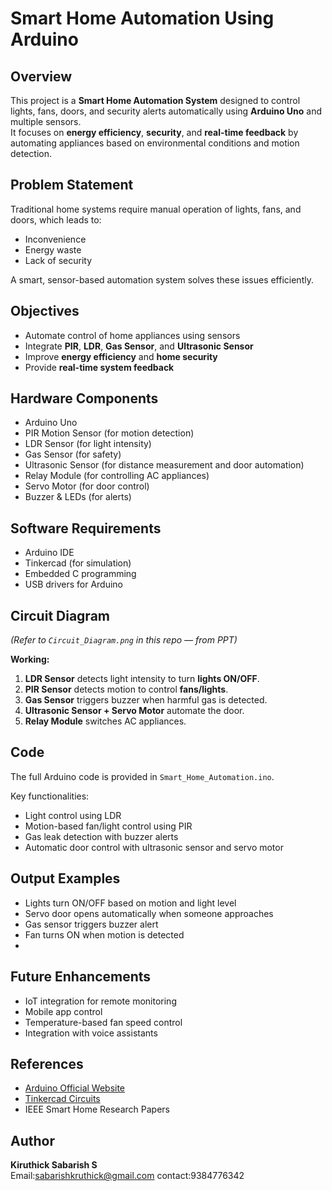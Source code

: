 # Smart Home Automation Using Arduino

## Overview
This project is a **Smart Home Automation System** designed to control lights, fans, doors, and security alerts automatically using **Arduino Uno** and multiple sensors.  
It focuses on **energy efficiency**, **security**, and **real-time feedback** by automating appliances based on environmental conditions and motion detection.

## Problem Statement
Traditional home systems require manual operation of lights, fans, and doors, which leads to:
- Inconvenience  
- Energy waste  
- Lack of security  

A smart, sensor-based automation system solves these issues efficiently.

## Objectives
- Automate control of home appliances using sensors  
- Integrate **PIR**, **LDR**, **Gas Sensor**, and **Ultrasonic Sensor**  
- Improve **energy efficiency** and **home security**  
- Provide **real-time system feedback**
  
## Hardware Components
- Arduino Uno  
- PIR Motion Sensor (for motion detection)  
- LDR Sensor (for light intensity)  
- Gas Sensor (for safety)  
- Ultrasonic Sensor (for distance measurement and door automation)  
- Relay Module (for controlling AC appliances)  
- Servo Motor (for door control)  
- Buzzer & LEDs (for alerts)  

##  Software Requirements
- Arduino IDE  
- Tinkercad (for simulation)  
- Embedded C programming  
- USB drivers for Arduino  

## Circuit Diagram
*(Refer to `Circuit_Diagram.png` in this repo — from PPT)*

**Working:**
1. **LDR Sensor** detects light intensity to turn **lights ON/OFF**.  
2. **PIR Sensor** detects motion to control **fans/lights**.  
3. **Gas Sensor** triggers buzzer when harmful gas is detected.  
4. **Ultrasonic Sensor + Servo Motor** automate the door.  
5. **Relay Module** switches AC appliances.

##  Code
The full Arduino code is provided in `Smart_Home_Automation.ino`.

Key functionalities:
- Light control using LDR  
- Motion-based fan/light control using PIR  
- Gas leak detection with buzzer alerts  
- Automatic door control with ultrasonic sensor and servo motor  

## Output Examples
- Lights turn ON/OFF based on motion and light level  
- Servo door opens automatically when someone approaches  
- Gas sensor triggers buzzer alert  
- Fan turns ON when motion is detected
- 
## Future Enhancements
- IoT integration for remote monitoring  
- Mobile app control  
- Temperature-based fan speed control  
- Integration with voice assistants  

##  References
- [Arduino Official Website](https://www.arduino.cc/)  
- [Tinkercad Circuits](https://www.tinkercad.com/)  
- IEEE Smart Home Research Papers  

##  Author
**Kiruthick Sabarish S**    
Email:sabarishkruthick@gmail.com
contact:9384776342
